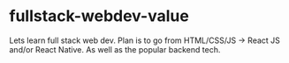 # fullstack-webdev-value
Lets learn full stack web dev. Plan is to go from HTML/CSS/JS -> React JS and/or React Native. As well as the popular backend tech.
